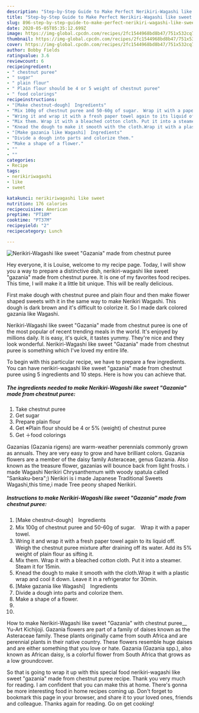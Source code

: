 ```yaml
---
description: "Step-by-Step Guide to Make Perfect Nerikiri-Wagashi like sweet &amp;#34;Gazania&amp;#34; made from chestnut puree"
title: "Step-by-Step Guide to Make Perfect Nerikiri-Wagashi like sweet &amp;#34;Gazania&amp;#34; made from chestnut puree"
slug: 896-step-by-step-guide-to-make-perfect-nerikiri-wagashi-like-sweet-and-34-gazania-and-34-made-from-chestnut-puree
date: 2020-05-05T05:35:12.699Z
image: https://img-global.cpcdn.com/recipes/2fc1544968bd8b47/751x532cq70/nerikiri-wagashi-like-sweet-gazania-made-from-chestnut-puree-recipe-main-photo.jpg
thumbnail: https://img-global.cpcdn.com/recipes/2fc1544968bd8b47/751x532cq70/nerikiri-wagashi-like-sweet-gazania-made-from-chestnut-puree-recipe-main-photo.jpg
cover: https://img-global.cpcdn.com/recipes/2fc1544968bd8b47/751x532cq70/nerikiri-wagashi-like-sweet-gazania-made-from-chestnut-puree-recipe-main-photo.jpg
author: Bobby Fields
ratingvalue: 3.6
reviewcount: 6
recipeingredient:
- " chestnut puree"
- " sugar"
- " plain flour"
- " Plain flour should be 4 or 5 weight of chestnut puree"
- " food colorings"
recipeinstructions:
- "[Make chestnut-dough]　Ingredients"
- "Mix 100g of chestnut puree and 50-60g of sugar.　Wrap it with a paper towel."
- "Wring it and wrap it with a fresh paper towel again to its liquid off.　Weigh the chestnut puree mixture after draining off its water. Add its 5% weight of plain flour as sifting it."
- "Mix them. Wrap it with a bleached cotton cloth. Put it into a steamer. Steam it for 15min."
- "Knead the dough to make it smooth with the cloth.Wrap it with a plastic wrap and cool it down. Leave it in a refrigerator for 30min."
- "[Make gazania like Wagashi]　Ingredients"
- "Divide a dough into parts and colorize them."
- "Make a shape of a flower."
- ""
- ""
categories:
- Recipe
tags:
- nerikiriwagashi
- like
- sweet

katakunci: nerikiriwagashi like sweet 
nutrition: 176 calories
recipecuisine: American
preptime: "PT18M"
cooktime: "PT37M"
recipeyield: "2"
recipecategory: Lunch

---
```



![Nerikiri-Wagashi like sweet &#34;Gazania&#34; made from chestnut puree](https://img-global.cpcdn.com/recipes/2fc1544968bd8b47/751x532cq70/nerikiri-wagashi-like-sweet-gazania-made-from-chestnut-puree-recipe-main-photo.jpg)

Hey everyone, it is Louise, welcome to my recipe page. Today, I will show you a way to prepare a distinctive dish, nerikiri-wagashi like sweet &#34;gazania&#34; made from chestnut puree. It is one of my favorites food recipes. This time, I will make it a little bit unique. This will be really delicious.

First make dough with chestnut puree and plain flour and then make flower shaped sweets with it in the same way to make Nerikiri Wagashi. This dough is dark brown and it&#39;s difficult to colorize it. So I made dark colored gazania like Wagashi.

Nerikiri-Wagashi like sweet &#34;Gazania&#34; made from chestnut puree is one of the most popular of recent trending meals in the world. It's enjoyed by millions daily. It is easy, it's quick, it tastes yummy. They're nice and they look wonderful. Nerikiri-Wagashi like sweet &#34;Gazania&#34; made from chestnut puree is something which I've loved my entire life.


To begin with this particular recipe, we have to prepare a few ingredients. You can have nerikiri-wagashi like sweet &#34;gazania&#34; made from chestnut puree using 5 ingredients and 10 steps. Here is how you can achieve that.

<!--inarticleads1-->

##### The ingredients needed to make Nerikiri-Wagashi like sweet &#34;Gazania&#34; made from chestnut puree:

1. Take  chestnut puree
1. Get  sugar
1. Prepare  plain flour
1. Get  ※Plain flour should be 4 or 5% (weight) of chestnut puree
1. Get  ＋food colorings


Gazanias (Gazania rigens) are warm-weather perennials commonly grown as annuals. They are very easy to grow and have brilliant colors. Gazania flowers are a member of the daisy family Asteraceae, genus Gazania. Also known as the treasure flower, gazanias will bounce back from light frosts. i made Wagashi Nerikiri Chrysanthemum with woody spatula called &#34;Sankaku-bera&#34;;) Nerikiri is i made Japanese Traditional Sweets Wagashi,this time,i made Tree peony shaped Nerikiri. 

<!--inarticleads2-->

##### Instructions to make Nerikiri-Wagashi like sweet &#34;Gazania&#34; made from chestnut puree:

1. [Make chestnut-dough]　Ingredients
1. Mix 100g of chestnut puree and 50-60g of sugar.　Wrap it with a paper towel.
1. Wring it and wrap it with a fresh paper towel again to its liquid off.　Weigh the chestnut puree mixture after draining off its water. Add its 5% weight of plain flour as sifting it.
1. Mix them. Wrap it with a bleached cotton cloth. Put it into a steamer. Steam it for 15min.
1. Knead the dough to make it smooth with the cloth.Wrap it with a plastic wrap and cool it down. Leave it in a refrigerator for 30min.
1. [Make gazania like Wagashi]　Ingredients
1. Divide a dough into parts and colorize them.
1. Make a shape of a flower.
1. 
1. 


How to make Nerikiri-Wagashi like sweet &#34;Gazania&#34; with chestnut puree__ Yu-Art Kichijoji. Gazania flowers are part of a family of daises known as the Asteraceae family. These plants originally came from south Africa and are perennial plants in their native country. These flowers resemble huge daises and are either something that you love or hate. Gazania (Gazania spp.), also known as African daisy, is a colorful flower from South Africa that grows as a low groundcover. 

So that is going to wrap it up with this special food nerikiri-wagashi like sweet &#34;gazania&#34; made from chestnut puree recipe. Thank you very much for reading. I am confident that you can make this at home. There's gonna be more interesting food in home recipes coming up. Don't forget to bookmark this page in your browser, and share it to your loved ones, friends and colleague. Thanks again for reading. Go on get cooking!
